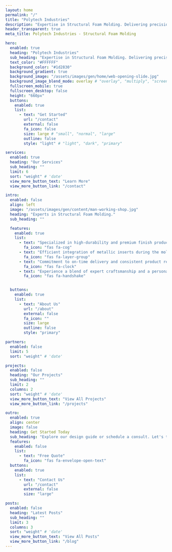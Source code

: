 ```yaml
---
layout: home
permalink: "/"
title: "Polytech Industries"
description: "Expertise in Structural Foam Molding. Delivering precision and durability, tailored for niche demands."
header_transparent: true
meta_title: Polytech Industries - Structural Foam Molding

hero:
  enabled: true
  heading: "Polytech Industries"
  sub_heading: "Expertise in Structural Foam Molding. Delivering precision and durability, tailored for niche demands."
  text_color: "#FFFFFF"
  background_color: "#1d2830"
  background_gradient: true
  background_image: "/assets/images/gen/home/web-opening-slide.jpg"
  background_image_blend_mode: overlay # "overlay", "multiply", "screen"
  fullscreen_mobile: true
  fullscreen_desktop: false
  height: "660px"
  buttons:
    enabled: true
    list:
      - text: "Get Started"
        url: "/contact"
        external: false
        fa_icon: false
        size: large # "small", "normal", "large"
        outline: false
        style: "light" # "light", "dark", "primary"

services:
  enabled: true
  heading: "Our Services"
  sub_heading: ""
  limit: 6
  sort: "weight" # 'date'
  view_more_button_text: "Learn More"
  view_more_button_link: "/contact"

intro:
  enabled: false
  align: left
  image: "/assets/images/gen/content/man-working-shop.jpg"
  heading: "Experts in Structural Foam Molding."
  sub_heading: ""

  features:
    enabled: true
    list:
      - text: "Specialized in high-durability and premium finish products."
        fa_icon: "fas fa-cog"
      - text: "Efficient integration of metallic inserts during the molding process."
        fa_icon: "fas fa-layer-group"
      - text: "Commitment to on-time delivery and consistent product reliability."
        fa_icon: "fas fa-clock"
      - text: "Experience a blend of expert craftsmanship and a personal touch."
        fa_icon: "fas fa-handshake"


  buttons:
    enabled: true
    list:
      - text: "About Us"
        url: "/about"
        external: false
        fa_icon: ""
        size: large
        outline: false
        style: "primary"

partners:
  enabled: false
  limit: 5
  sort: "weight" # 'date'

projects:
  enabled: false
  heading: "Our Projects"
  sub_heading: ""
  limit: 2
  columns: 2
  sort: "weight" # 'date'
  view_more_button_text: "View All Projects"
  view_more_button_link: "/projects"

outro:
  enabled: true
  align: center
  image: false
  heading: Get Started Today
  sub_heading: "Explore our design guide or schedule a consult. Let's transform your vision into reality."
  features:
    enabled: false
    list:
      - text: "Free Quote"
        fa_icon: "fas fa-envelope-open-text"
  buttons:
    enabled: true
    list:
      - text: "Contact Us"
        url: "/contact"
        external: false
        size: "large"

posts:
  enabled: false
  heading: "Latest Posts"
  sub_heading: ""
  limit: 3
  columns: 3
  sort: "weight" # 'date'
  view_more_button_text: "View All Posts"
  view_more_button_link: "/blog"
---
```


